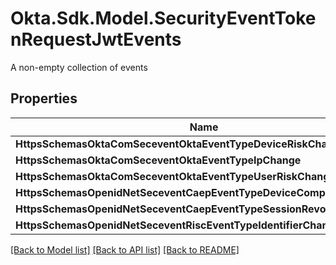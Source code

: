 # Okta.Sdk.Model.SecurityEventTokenRequestJwtEvents
A non-empty collection of events

## Properties

Name | Type | Description | Notes
------------ | ------------- | ------------- | -------------
**HttpsSchemasOktaComSeceventOktaEventTypeDeviceRiskChange** | [**OktaDeviceRiskChangeEvent**](.md) |  | [optional] 
**HttpsSchemasOktaComSeceventOktaEventTypeIpChange** | [**OktaIpChangeEvent**](.md) |  | [optional] 
**HttpsSchemasOktaComSeceventOktaEventTypeUserRiskChange** | [**OktaUserRiskChangeEvent**](.md) |  | [optional] 
**HttpsSchemasOpenidNetSeceventCaepEventTypeDeviceComplianceChange** | [**CaepDeviceComplianceChangeEvent**](.md) |  | [optional] 
**HttpsSchemasOpenidNetSeceventCaepEventTypeSessionRevoked** | [**CaepSessionRevokedEvent**](.md) |  | [optional] 
**HttpsSchemasOpenidNetSeceventRiscEventTypeIdentifierChanged** | [**RiscIdentifierChangedEvent**](.md) |  | [optional] 

[[Back to Model list]](../README.md#documentation-for-models) [[Back to API list]](../README.md#documentation-for-api-endpoints) [[Back to README]](../README.md)

